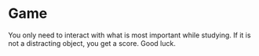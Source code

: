 # Game
You only need to interact with what is most important while studying. If it is not a distracting object, you get a score. Good luck.
